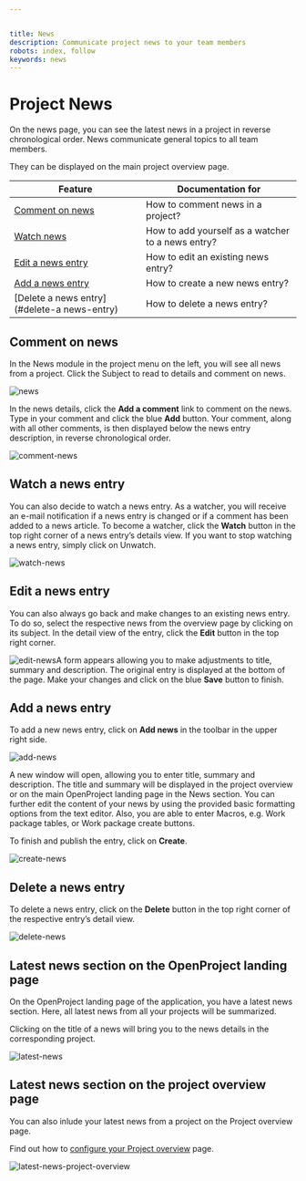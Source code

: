 ```yaml
---


title: News
description: Communicate project news to your team members
robots: index, follow
keywords: news
---
```


# Project News

On the news page, you can see the latest news in a project in reverse chronological order. News communicate general topics to all team members.

They can be displayed on the main project overview page.

| Feature                                     | Documentation for                                 |
| ------------------------------------------- | ------------------------------------------------- |
| [Comment on news](#comment-on-news)         | How to comment news in a project?                 |
| [Watch news](#watch-a-news-entry)           | How to add yourself as a watcher to a news entry? |
| [Edit a news entry](#edi-a-news-entry)      | How to edit an existing news entry?               |
| [Add a news entry](#add-a-news-entry)       | How to create a new news entry?                   |
| [Delete a news entry](#delete-a news-entry) | How to delete a news entry?                       |

## Comment on news

In the News module in the project menu on the left, you will see all news from a project. Click the Subject to read to details and comment on news.

![news](1567425159667.png)

In the news details, click the **Add a comment** link to comment on the news. Type in your comment and click the blue **Add** button. Your comment, along with all other comments, is then displayed below the news entry description, in reverse chronological order.

 ![comment-news](comment-news.png)

## Watch a news entry

You can also decide to watch a news entry. As a watcher, you will receive an e-mail notification if a news entry is changed or if a comment has been added to a news article. To become a watcher, click the **Watch** button in the top right corner of a news entry’s details view. If you want to stop watching a news entry, simply click on Unwatch.

![watch-news](watch-news-1567426049501.png)

## Edit a news entry

You can also always go back and make changes to an existing news entry. To do so, select the respective news from the overview page by clicking on its subject. In the detail view of the entry, click the **Edit** button in the top right corner.

![edit-news](edit-news.png)A form appears allowing you to make adjustments to title, summary and description. The original entry is displayed at the bottom of the page. Make your changes and click on the blue **Save** button to finish.

## Add a news entry

To add a new news entry, click on **Add news** in the toolbar in the upper right side.

![add-news](add-news.png)

 A new window will open, allowing you to enter title, summary and description. The title and summary will be displayed in the project overview or on the main OpenProject landing page in the News section.
You can further edit the content of your news  by using the provided basic formatting options from the text editor. Also, you are able to enter Macros, e.g. Work package tables, or Work package create buttons.

To finish and publish the entry, click on **Create**.

![create-news](1567426608737.png)

## Delete a news entry

To delete a news entry, click on the **Delete** button in the top right corner of the respective entry’s detail view.

![delete-news](delete-news.png)

## Latest news section on the OpenProject landing page

On the OpenProject landing page of the application, you have a latest news section. Here, all latest news from all your projects will be summarized.

Clicking on the title of a news will bring you to the news details in the corresponding project.

![latest-news](latest-news-1567427351673.png)

## Latest news section on the project overview page

You can also inlude your latest news from a project on the Project overview page.

Find out how to [configure your Project overview](#project-overview) page.

![latest-news-project-overview](1567427575338.png)

